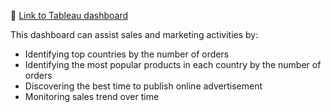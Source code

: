 🔗 [Link to Tableau dashboard](https://public.tableau.com/views/Test_16842013033580/InvoiceAnalysis?:language=en-US&:display_count=n&:origin=viz_share_link)

This dashboard can assist sales and marketing activities by: 
- Identifying top countries by the number of orders
- Identifying the most popular products in each country by the number of orders
- Discovering the best time to publish online advertisement
- Monitoring sales trend over time
